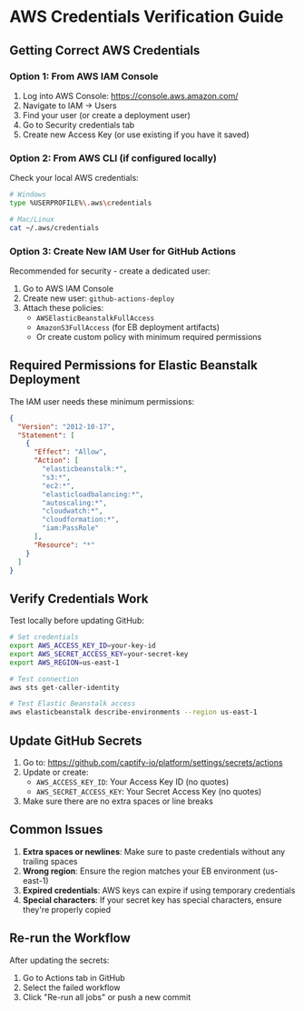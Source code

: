 # AWS Credentials Verification Guide

## Getting Correct AWS Credentials

### Option 1: From AWS IAM Console
1. Log into AWS Console: https://console.aws.amazon.com/
2. Navigate to IAM → Users
3. Find your user (or create a deployment user)
4. Go to Security credentials tab
5. Create new Access Key (or use existing if you have it saved)

### Option 2: From AWS CLI (if configured locally)
Check your local AWS credentials:

```bash
# Windows
type %USERPROFILE%\.aws\credentials

# Mac/Linux
cat ~/.aws/credentials
```

### Option 3: Create New IAM User for GitHub Actions
Recommended for security - create a dedicated user:

1. Go to AWS IAM Console
2. Create new user: `github-actions-deploy`
3. Attach these policies:
   - `AWSElasticBeanstalkFullAccess`
   - `AmazonS3FullAccess` (for EB deployment artifacts)
   - Or create custom policy with minimum required permissions

## Required Permissions for Elastic Beanstalk Deployment

The IAM user needs these minimum permissions:

```json
{
  "Version": "2012-10-17",
  "Statement": [
    {
      "Effect": "Allow",
      "Action": [
        "elasticbeanstalk:*",
        "s3:*",
        "ec2:*",
        "elasticloadbalancing:*",
        "autoscaling:*",
        "cloudwatch:*",
        "cloudformation:*",
        "iam:PassRole"
      ],
      "Resource": "*"
    }
  ]
}
```

## Verify Credentials Work

Test locally before updating GitHub:

```bash
# Set credentials
export AWS_ACCESS_KEY_ID=your-key-id
export AWS_SECRET_ACCESS_KEY=your-secret-key
export AWS_REGION=us-east-1

# Test connection
aws sts get-caller-identity

# Test Elastic Beanstalk access
aws elasticbeanstalk describe-environments --region us-east-1
```

## Update GitHub Secrets

1. Go to: https://github.com/captify-io/platform/settings/secrets/actions
2. Update or create:
   - `AWS_ACCESS_KEY_ID`: Your Access Key ID (no quotes)
   - `AWS_SECRET_ACCESS_KEY`: Your Secret Access Key (no quotes)
3. Make sure there are no extra spaces or line breaks

## Common Issues

1. **Extra spaces or newlines**: Make sure to paste credentials without any trailing spaces
2. **Wrong region**: Ensure the region matches your EB environment (us-east-1)
3. **Expired credentials**: AWS keys can expire if using temporary credentials
4. **Special characters**: If your secret key has special characters, ensure they're properly copied

## Re-run the Workflow

After updating the secrets:
1. Go to Actions tab in GitHub
2. Select the failed workflow
3. Click "Re-run all jobs" or push a new commit